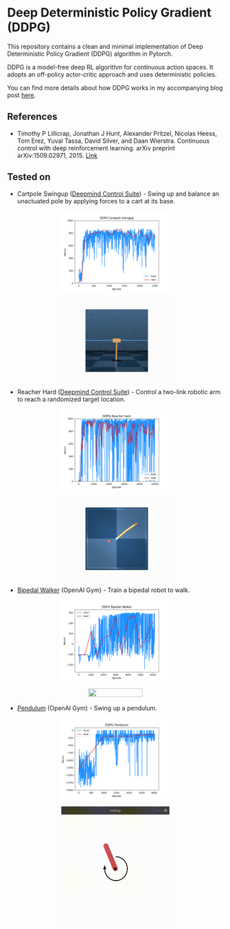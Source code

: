 # Deep Deterministic Policy Gradient (DDPG)
This repository contains a clean and minimal implementation of Deep Deterministic Policy Gradient (DDPG) algorithm in Pytorch.

DDPG is a model-free deep RL algorithm for continuous action spaces. It adopts an off-policy actor-critic approach and uses deterministic policies.

You can find more details about how DDPG works in my accompanying blog post [here](https://adi3e08.github.io/blog/ddpg/).

## References
* Timothy P Lillicrap, Jonathan J Hunt, Alexander Pritzel, Nicolas Heess, Tom Erez, Yuval Tassa, David Silver, and Daan Wierstra. Continuous control with deep reinforcement learning. arXiv preprint arXiv:1509.02971, 2015. [Link](https://arxiv.org/abs/1509.02971)

## Tested on

* Cartpole Swingup ([Deepmind Control Suite](https://github.com/deepmind/dm_control/tree/master/dm_control/suite)) - Swing up and balance an unactuated pole by applying forces to a cart at its base.

<p align="center">
<img src=".media/ddpg_cartpole_swingup.png" width="50%" height="50%"/>
</p>

<p align="center">
<img src=".media/ddpg_cartpole_swingup.gif" width="50%" height="50%"/>
</p>

* Reacher Hard ([Deepmind Control Suite](https://github.com/deepmind/dm_control/tree/master/dm_control/suite)) - Control a two-link robotic arm to reach a randomized target location.

<p align="center">
<img src=".media/ddpg_reacher_hard.png" width="50%" height="50%"/>
</p>

<p align="center">
<img src=".media/ddpg_reacher_hard.gif" width="50%" height="50%"/>
</p>


* [Bipedal Walker](https://www.gymlibrary.dev/environments/box2d/bipedal_walker/) (OpenAI Gym) - Train a bipedal robot to walk.

<p align="center">
<img src=".media/ddpg_bipedal_walker.png" width="50%" height="50%"/>
</p>

<p align="center">
<img src=".media/ddpg_bipedal_walker.gif" width="50%" height="50%"/>
</p>

* [Pendulum](https://www.gymlibrary.dev/environments/classic_control/pendulum/) (OpenAI Gym) - Swing up a pendulum.

<p align="center">
<img src=".media/ddpg_pendulum.png" width="50%" height="50%"/>
</p>

<p align="center">
<img src=".media/ddpg_pendulum.gif" width="50%" height="50%"/>
</p>

